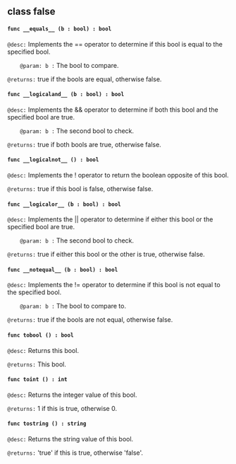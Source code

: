 ## class false

#### ```func __equals__ (b : bool) : bool```


```@desc:``` Implements the == operator to determine if this bool is equal to the specified bool.

```    @param: b :``` The bool to compare.

```@returns:``` true if the bools are equal, otherwise false.

#### ```func __logicaland__ (b : bool) : bool```


```@desc:``` Implements the && operator to determine if both this bool and the specified bool are true.

```    @param: b :``` The second bool to check.

```@returns:``` true if both bools are true, otherwise false.

#### ```func __logicalnot__ () : bool```


```@desc:``` Implements the ! operator to return the boolean opposite of this bool.

```@returns:``` true if this bool is false, otherwise false.

#### ```func __logicalor__ (b : bool) : bool```


```@desc:``` Implements the || operator to determine if either this bool or the specified bool are true.

```    @param: b :``` The second bool to check.

```@returns:``` true if either this bool or the other is true, otherwise false.

#### ```func __notequal__ (b : bool) : bool```


```@desc:``` Implements the != operator to determine if this bool is not equal to the specified bool.

```    @param: b :``` The bool to compare to.

```@returns:``` true if the bools are not equal, otherwise false.

#### ```func tobool () : bool```


```@desc:``` Returns this bool.

```@returns:``` This bool.

#### ```func toint () : int```


```@desc:``` Returns the integer value of this bool.

```@returns:``` 1 if this is true, otherwise 0.

#### ```func tostring () : string```


```@desc:``` Returns the string value of this bool.

```@returns:``` 'true' if this is true, otherwise 'false'.

